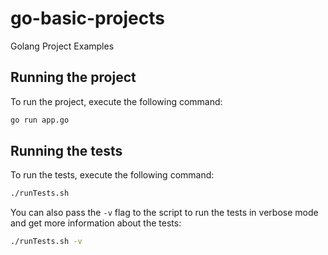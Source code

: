 # go-basic-projects
Golang Project Examples

## Running the project
To run the project, execute the following command:
```bash
go run app.go
```

## Running the tests
To run the tests, execute the following command:
```bash
./runTests.sh
```
You can also pass the `-v` flag to the script to run the tests in verbose mode and get more information about the tests:
```bash
./runTests.sh -v
```